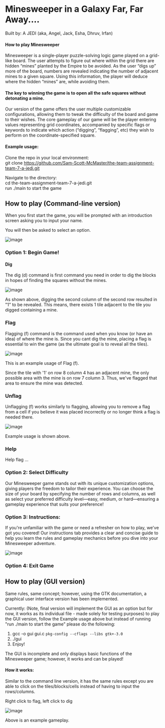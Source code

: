 # Minesweeper in a Galaxy Far, Far Away....
Built by: A JEDI (aka, Angel, Jack, Esha, Dhruv, Irfan)

#### How to play Minesweeper 

Minesweeper is a single-player puzzle-solving logic game played on a grid-like board. The user attempts to figure out where within the grid there are hidden “mines” planted by the Empire to be avoided. As the user “digs up” more of the board, numbers are revealed indicating the number of adjacent mines to a given square. Using this information, the player will deduce where the hidden “mines” are, while avoiding them. 

#### The key to winning the game is to open all the safe squares without detonating a mine. 

Our version of the game offers the user multiple customizable configurations, allowing them to tweak the difficulty of the board and game to their wishes. The core gameplay of our game will be the player entering values representing grid coordinates, accompanied by specific flags or keywords to indicate which action (“digging”, “flagging”, etc) they wish to perform on the coordinate-specified square. 

#### Example usage: 

Clone the repo in your local environment:  
git clone https://github.com/Sam-Scott-McMaster/the-team-assignment-team-7-a-jedi.git  

Navigate to the directory:  
cd the-team-assignment-team-7-a-jedi.git  
run ./main to start the game  

## How to play (Command-line version)

When you first start the game, you will be prompted with an introduction screen asking you to input your name. 

You will then be asked to select an option.

![image](https://github.com/user-attachments/assets/c77b01f3-502f-474b-aeaf-c1427db46466)

### Option 1: Begin Game!

#### Dig

The dig (d) command is first command you need in order to dig the blocks in hopes of finding the squares without the mines. 

![image](https://github.com/user-attachments/assets/4b233210-9002-4ffe-8f4d-4b08f95c480e)

As shown above, digging the second column of the second row resulted in "1" to be revealed. This means, there exists 1 tile adjacent to the tile you digged containing a mine. 

### Flag

Flagging (f) command is the command used when you know (or have an idea) of where the mine is. Since you cant dig the mine, placing a flag is essential to win the game (as the ultimate goal is to reveal all the tiles).

![image](https://github.com/user-attachments/assets/3b6221d2-c326-405f-92e4-d338957266d9)

This is an example usage of Flag (f).

Since the tile with '1' on row 8 column 4 has an adjacent mine, the only possible area with the mine is on row 7 column 3. Thus, we've flagged that area to ensure the mine was detected. 

### Unflag

Unflagging (f) works similarly to flagging, allowing you to remove a flag from a cell if you believe it was placed incorrectly or no longer think a flag is needed there.

![image](https://github.com/user-attachments/assets/716282c0-e301-4c2c-9f90-b7c9a3958715)

Example usage is shown above.

### Help

Help flag ...

### Option 2: Select Difficulty

Our Minesweeper game stands out with its unique customization options, giving players the freedom to tailor their experience. You can choose the size of your board by specifying the number of rows and columns, as well as select your preferred difficulty level—easy, medium, or hard—ensuring a gameplay experience that suits your preference!

### Option 3: Instructions:

If you're unfamiliar with the game or need a refresher on how to play, we've got you covered! Our instructions tab provides a clear and concise guide to help you learn the rules and gameplay mechanics before you dive into your Minesweeper adventure.

![image](https://github.com/user-attachments/assets/27ca564b-7ca5-4c83-9e02-14587789cebb)

### Option 4: Exit Game

## How to play (GUI version)

Same rules, same concept; however, using the GTK documentation, a graphical user interface version has been implemented.

Currently: (Note, final version will implement the GUI as an option but for now, it works as its individual file - made solely for testing purposes) to play the GUI version, follow the Example usage above but instead of running "run ./main to start the game" please do the following:

1. gcc -o gui gui.c `pkg-config --cflags --libs gtk+-3.0`
2. ./gui
3. Enjoy!

The GUI is incomplete and only displays basic functions of the Minesweeper game; however, it works and can be played!

#### How it works:

Similar to the command line version, it has the same rules except you are able to click on the tiles/blocks/cells instead of having to input the rows/columns. 

Right click to flag, left click to dig

![image](https://github.com/user-attachments/assets/21730b11-1702-4777-9c4c-aef21cf4e1b8)

Above is an example gameplay.


